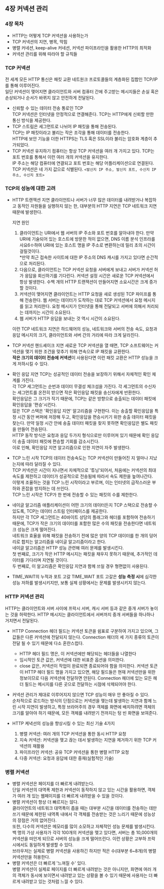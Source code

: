 ## 4장 커넥션 관리

### 4장 목차

- HTTP는 어떻게 TCP 커넥션을 사용하는가
- TCP 커넥션의 지연, 병목, 막힘
- 병렬 커네션, keep-alive 커네션, 커넥션 파이프라인을 활용한 HTTP의 최적화
- 커넥션 관리를 위해 따라야 할 규칙들

### TCP 커넥션

전 세계 모든 HTTP 통신은 패킷 교환 네트원크 프로토콜들의 계층화된 집합인 TCP/IP를 통해 이루어진다.  
일단 커넥션이 맺어지면 클라이언트와 서버 컴퓨터 간에 주고받는 메시지들은 손실 혹은 손상되거나 순서가 바뀌지 않고 안전하게 전달된다.

- 신뢰할 수 있는 데이터 전송 통로인 TCP  
  TCP 커넥션은 인터넷을 안정적으로 연결해준다. TCP는 HTTP에게 신뢰할 만한 통신 방식을 제공한다.
- TCP 스트림은 세그먼트로 나뉘어 IP 패킷을 통해 전송된다.  
  TCP는 IP 패킷이라고 불리는 작은 조각을 통해 데이터를 전송한다.  
  HTTP에 보안 기능을 더한 HTTPS는 TLS 혹은 SSL이라 불리는 암호화 계층이 추가되었다.
- TCP 커넥션 유지하기
  컴퓨터는 항상 TCP 커넥션을 여러 개 가지고 있다. TCP는 포트 번호를 통해서 이런 여러 개의 커넥션을 유지한다.  
  IP 주소는 해당 컴퓨터에 연결되고 포트 번호는 해당 어플리케이션으로 연결된다.  
  TCP 커넥션은 네 가지 값으로 식별된다. `<발신지 IP 주소, 발신지 포트, 수신지 IP 주소, 수신지 포트>`

### TCP의 성능에 대한 고려

- HTTP 트랜잭션 지연
  클라이언트나 서버가 너무 많은 데이터를 내려받거나 복잡하고 동적인 자원들을 실행하지 않는 한, 대부분의 HTTP 지연은 TCP 네트워크 지연 때문에 발생한다.

  지연 원인

  1. 클라이언트는 URI에서 웹 서버의 IP 주소와 포트 번호를 알아내야 한다. 만약 URI에 기술되어 있는 호스트에 방문한 적이 없으면,
     DNS 이름 분석 인프라를 사요6ㅇ하여 URI에 있는 호스트 명을 IP 주소로 변환하는데 밀리 초의 시간이 걸릴것이다.  
     \*만약 최근 접속한 사이트에 대한 IP 주소의 DNS 캐시를 가지고 있다면 순간적으로 처리된다.
  2. 다음으로, 클라이언트는 TCP 커넥션 요청을 서버에게 보내고 서버가 커넥션 허가 응답을 회신하기를 기다린다.
     커넥션 설정 시간은 새로운 TCP 커넥션에서 항상 발생한다. 수백 개의 HTTP 트랜잭션이 만들어지면 소요시간은 크게 증가할 것이다.
  3. 커넥션이 맺어지면 클라이언트는 HTTP 요청을 새로 생성된 TCP 파이프를 통해 전송한다.
     웹 서버는 데이터가 도착하는 대로 TCP 커넥션에서 요청 메시지를 읽고 처리한다.
     요청 메시지가 인터넷을 통해 전달되고 서버에 의해서 처리되는 데까지는 시간이 소요된다.
  4. 웹 서버가 HTTP 응답을 보내는 것 역시 시간이 소요된다.

  이런 TCP 네트워크 지연은 하드웨어의 성능, 네트워크와 서버의 전송 속도, 요청과 응답 메시지의 크기, 클라이언트와 서버 간의 거리에 따라 크게 달라진다.

- TCP 커넥션 핸드셰이크 지연
  새로운 TCP 커넥션을 열 때면, TCP 소프트웨어는 커넥션을 맺기 위한 조건을 맞추기 위해 연속으로 IP 패킷을 교환한다.  
  **작은 크기의 데이터 전송에 커넥션**이 사용된다면 이런 패킷 교환은 HTTP 성능을 크게 저하시킬 수 있다.

- 확인 응답 지연
  TCP는 성공적인 데이터 전송을 보장하기 위해서 자체적인 확인 체계를 가진다.  
  각 TCP 세그먼트는 순번과 데이터 무결성 체크섬을 가진다. 각 세그먼트의 수신자는 세그먼트를 온전히 받으면 작은 확인응답 패킷을 송신자에게 반환한다.  
  확인응답은 그 크기가 작기 때문에, TCP는 같은 방향으로 송출되는 데이터 패킷에 확인응답을 '편승'시킨다.  
  많은 TCP 스택은 '확인응답 지연' 알고리즘을 구현한다. 이는 송출할 확인응답을 특정 시간 동안 버퍼에 저장해 두고, 확인응답을 편승시키기 위한 송출 데이터 패킷을 찾는다. 만약 일정 시간 안에 송출 데이터 패킷을 찾지 못하면 확인응답은 별도 패킷을 만들어 전송된다.  
  HTTP 동작 방식은 요청과 응답 두가지 형식으로만 이루어져 있기 때문에 확인 응답이 송출 데이터 패킷에 편승할 기회를 감소시킨다.  
  이로 인해, 확인응답 지연 알고리즘으로 인한 지연이 자주 발생한다.

- TCP 느린 시작
  TCP의 데이터 전송속도는 TCP 커넥션이 만들어진 지 얼마나 지났는지에 따라 달라질 수 있다.  
  TCP 커넥션은 시간이 지나면서 자체적으로 '튜닝'되어서, 처음에는 커넥션의 최대 속도를 제한하고 데이터가 성공적으로 전송됨에 따라서 속도 제한을 높여나간다.  
  이렇게 조율하는 것을 TCP 느린 시작이라고 부르며, 이는 인터넷의 급작스러운 부하와 혼잡을 방지하는 데 쓰인다.  
  TCP 느린 시작은 TCP가 한 번에 전송할 수 있는 패킷의 수를 제한한다.

- 네이글 알고리즘
  애플리케이션이 어떤 크기의 데이터든지 TCP 스택으로 전송할 수 있도록, TCP는 데이터 스트림 인터페이스를 제공한다.  
  하지만 각 TCP 세그먼트는 40바이트 상당의 플래그와 헤더를 포함하여 전송하기 때문에,
  TCP가 작은 크기의 데이터를 포함한 많은 수의 패킷을 전송한다면 네트워크 성능은 크게 떨어진다.  
  네트워크 효율을 위해 패킷을 전송하기 전에 많은 양의 TCP 데이터를 한 개의 덩어리로 합치는 알고리즘을 네이글 알고리즘이라고 한다.  
  네이글 알고리즘은 HTTP 성능 관련해 여러 문제를 발생시킨다.  
  첫 번째로, 크기가 작은 HTTP 메시지는 패킷을 채우지 못하기 때문에, 추가적인 데이터를 기다리며 지연될 것이다.  
  두 번째로, 이 알고리즘은 확인응답 지연과 함께 쓰일 경우 형편없이 사용된다.

- TIME_WAIT의 누적과 포트 고갈
  TIME_WAIT 포트 고갈은 **성능 측정 시**에 심각한 성능 저하를 발생시키지만, 보통 실제 상황에서는 문제를 발생시키지 않는다.

### HTTP 커넥션 관리

HTTP는 클라이언트와 서버 사이에 프락시 서버, 캐시 서버 등과 같은 중개 서버가 놓이는 것을 허락한다. HTTP 메시지는 클라이언트에서 서버까지 중개 서버들을 하나하나 거치면서 전달된다.

- HTTP Connection 헤더 필드는 커넥션 토큰을 쉼표로 구분하여 가지고 있으며, 그 값들은 다른 커넥션에 전달되지 않는다.
  Connection 헤더의 세 가지 종류의 토큰이 전달 될 수 있기 때문에 다소 혼란스럽다.

  - HTTP 헤더 필드 명은, 이 커넥션에만 해당되는 헤더들을 나열한다
  - 임시적인 토큰 값은, 커넥션에 대한 비표준 옵션을 의미한다.
  - close 값은, 커넥션이 작업이 완료되면 종료되어야 함을 의미한다.
    커넥션 토큰이 HTTP 헤더 필드 명을 가지고 있으면, 해당 필드들은 현재 커넥션만을 위한 정보이므로 다음 커넥션에 전달하면 안된다. Connection 헤더에 있는 모든 헤더 필드는 메시지를 다른 곳으로 전달하는 시점에 삭제되어야 한다.

- 커넥션 관리가 제대로 이루어지지 않으면 TCP 성능이 매우 안 좋아질 수 있다.  
  순차적으로 로드하는 방식의 단점으로는 커넥션을 맺는데 발생하는 지연과 함께 느린 시작 지연이 발생하고, 특정 브라어주의 경우 객체를 화면에 배치하려면 객체의 크기를 알아야 하기 때문에, 모든 객체를 내려받기 전까지는 텅 빈 화면을 보여준다.

- HTTP 케녁선의 성능을 향상시킬 수 있는 최신 기술 4가지
  1. 병렬 커넥션: 여러 개의 TCP 커넥션을 통한 동시 HTTP 요청
  2. 지속 커넥션: 커넥션을 맺고 끊는 데서 발생하는 지연을 제거하기 위한 TCP 커넥션의 재활용
  3. 파이프라인 커넥션: 공유 TCP 커넥션을 통한 병렬 HTTP 요청
  4. 다중 커넥션: 요청과 응답에 대한 중재(실험적인 기술)

### 병렬 커넥션

- 병렬 커넥션은 페이지를 더 빠르게 내려받는다.  
  단일 커넥션의 대역폭 제한과 커넥션이 동작하지 않고 있는 시간을 활용하면, 객체가 여러 개 있는 웹페이지를 더 빠르게 내려받을 수 있을 것이다.
- 병렬 커넥션이 항상 더 빠르지는 않다.  
  클라이언트의 네트워크 대역폭이 좁을 때는 대부분 시간을 데이터를 전송하는 데만 쓰기 때문에 제한된 내역폭 내에서 각 객체를 전송받는 것은 느리기 때문에 성능상의 장점은 거의 없어진다.  
  또한, 다수의 커넥션은 메모리를 많이 소모하고 자체적인 성능 문제를 발생시킨다. 백 명의 가상 사용자가 각각 100개의 커넥션을 맺고 있다면, 서버는 총 10,000개의 커넥션을 떠안게 되므로 서버의 성능을 크게 떨어뜨린다. 이런 상황은 고부하 프락시에서도 동일하게 발생할 수 있다.  
  브라우저는 실제로 병렬 커넥션을 사용하긴 하지만 적은 수(대부분 6~8개)의 병렬 커넥션만을 허용한다.
- 병렬 커넥션은 더 빠르게 '느껴질 수' 있다.  
  병렬 커넥션이 실제로 페이지를 더 빠르게 내려받는 것은 아니지만, 화면에 여러 개의 객체가 동시에 보이면서 내려받고 있는 상황을 볼 수 있기 때문에 사용자는 더 빠르게 내려받고 있는 것처럼 느낄 수 있다.
